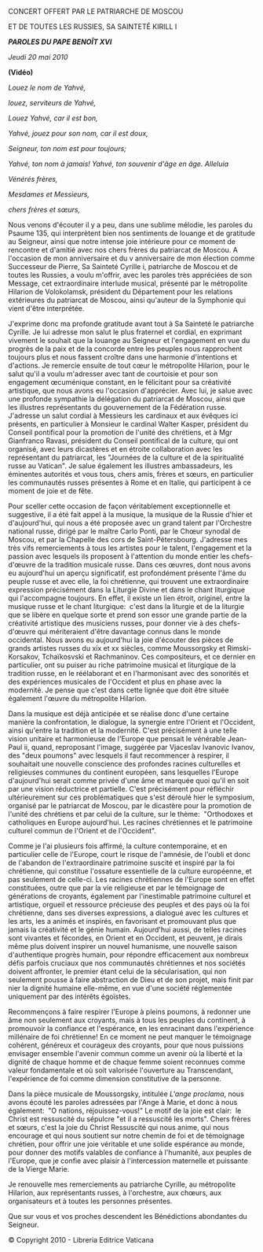 CONCERT OFFERT PAR LE PATRIARCHE DE MOSCOU

ET DE TOUTES LES RUSSIES, SA SAINTETÉ KIRILL I

***PAROLES DU PAPE BENOÎT XVI***

*Jeudi* *20 mai 2010*

**(Vidéo)**

*Louez le nom de Yahvé,*

*louez, serviteurs de Yahvé,*

*Louez Yahvé, car il est bon,*

*Yahvé, jouez pour son nom, car il est doux,*

*Seigneur, ton nom est pour toujours;*

*Yahvé, ton nom à jamais! Yahvé, ton souvenir d'âge en âge. Alleluia*

*Vénérés frères,*

*Mesdames et Messieurs,*

*chers frères et sœurs,*

Nous venons d'écouter il y a peu, dans une sublime mélodie, les paroles du Psaume 135, qui interprètent bien nos sentiments de louange et de gratitude au Seigneur, ainsi que notre intense joie intérieure pour ce moment de rencontre et d'amitié avec nos chers frères du patriarcat de Moscou. A l'occasion de mon anniversaire et du v anniversaire de mon élection comme Successeur de Pierre, Sa Sainteté Cyrille i, patriarche de Moscou et de toutes les Russies, a voulu m'offrir, avec les paroles très appréciées de son Message, cet extraordinaire interlude musical, présenté par le métropolite Hilarion de Volokolamsk, président du Département pour les relations extérieures du patriarcat de Moscou, ainsi qu'auteur de la Symphonie qui vient d'être interprétée.

J'exprime donc ma profonde gratitude avant tout à Sa Sainteté le patriarche Cyrille. Je lui adresse mon salut le plus fraternel et cordial, en exprimant vivement le souhait que la louange au Seigneur et l'engagement en vue du progrès de la paix et de la concorde entre les peuples nous rapprochent toujours plus et nous fassent croître dans une harmonie d'intentions et d'actions. Je remercie ensuite de tout cœur le métropolite Hilarion, pour le salut qu'il a voulu m'adresser avec tant de courtoisie et pour son engagement œcuménique constant, en le félicitant pour sa créativité artistique, que nous avons eu l'occasion d'apprécier. Avec lui, je salue avec une profonde sympathie la délégation du patriarcat de Moscou, ainsi que les illustres représentants du gouvernement de la Fédération russe. J'adresse un salut cordial à Messieurs les cardinaux et aux évêques ici présents, en particulier à Monsieur le cardinal Walter Kasper, président du Conseil pontifical pour la promotion de l'unité des chrétiens, et à Mgr Gianfranco Ravasi, président du Conseil pontifical de la culture, qui ont organisé, avec leurs dicastères et en étroite collaboration avec les représentant du patriarcat, les "Journées de la culture et de la spiritualité russe au Vatican". Je salue également les illustres ambassadeurs, les éminentes autorités et vous tous, chers amis, frères et sœurs, en particulier les communautés russes présentes à Rome et en Italie, qui participent à ce moment de joie et de fête.

Pour sceller cette occasion de façon véritablement exceptionnelle et suggestive, il a été fait appel à la musique, la musique de la Russie d'hier et d'aujourd'hui, qui nous a été proposée avec un grand talent par l'Orchestre national russe, dirigé par le maître Carlo Ponti, par le Chœur synodal de Moscou, et par la Chapelle des cors de Saint-Pétersbourg. J'adresse mes très vifs remerciements à tous les artistes pour le talent, l'engagement et la passion avec lesquels ils proposent à l'attention du monde entier les chefs-d'œuvre de la tradition musicale russe. Dans ces œuvres, dont nous avons eu aujourd'hui un aperçu significatif, est profondément présente l'âme du peuple russe et avec elle, la foi chrétienne, qui trouvent une extraordinaire expression précisément dans la Liturgie Divine et dans le chant liturgique qui l'accompagne toujours. En effet, il existe un lien étroit, originel, entre la musique russe et le chant liturgique:  c'est dans la liturgie et de la liturgie que se libère en quelque sorte et prend son essor une grande partie de la créativité artistique des musiciens russes, pour donner vie à des chefs-d'œuvre qui mériteraient d'être davantage connus dans le monde occidental. Nous avons eu aujourd'hui la joie d'écouter des pièces de grands artistes russes du xix et xx siècles, comme Moussorgsky et Rimski-Korsakov, Tchaïkosvski et Rachmaninov. Ces compositeurs, et ce dernier en particulier, ont su puiser au riche patrimoine musical et liturgique de la tradition russe, en le réélaborant et en l'harmonisant avec des sonorités et des expériences musicales de l'Occident et plus en phase avec la modernité. Je pense que c'est dans cette lignée que doit être située également l'œuvre du métropolite Hilarion.

Dans la musique est déjà anticipée et se réalise donc d'une certaine manière la confrontation, le dialogue, la synergie entre l'Orient et l'Occident, ainsi qu'entre la tradition et la modernité. C'est précisément à une telle vision unitaire et harmonieuse de l'Europe que pensait le vénérable Jean-Paul ii, quand, reproposant l'image, suggérée par Vjaceslav Ivanovic Ivanov, des "deux poumons" avec lesquels il faut recommencer à respirer, il souhaitait une nouvelle conscience des profondes racines culturelles et religieuses communes du continent européen, sans lesquelles l'Europe d'aujourd'hui serait comme privée d'une âme et marquée quoi qu'il en soit par une vision réductrice et partielle. C'est précisément pour réfléchir ultérieurement sur ces problématiques que s'est déroulé hier le symposium, organisé par le patriarcat de Moscou, par le dicastère pour la promotion de l'unité des chrétiens et par celui de la culture, sur le thème:  "Orthodoxes et catholiques en Europe aujourd'hui. Les racines chrétiennes et le patrimoine culturel commun de l'Orient et de l'Occident".

Comme je l'ai plusieurs fois affirmé, la culture contemporaine, et en particulier celle de l'Europe, court le risque de l'amnésie, de l'oubli et donc de l'abandon de l'extraordinaire patrimoine suscité et inspiré par la foi chrétienne, qui constitue l'ossature essentielle de la culture européenne, et pas seulement de celle-ci. Les racines chrétiennes de l'Europe sont en effet constituées, outre que par la vie religieuse et par le témoignage de générations de croyants, également par l'inestimable patrimoine culturel et artistique, orgueil et ressource précieuse des peuples et des pays où la foi chrétienne, dans ses diverses expressions, a dialogué avec les cultures et les arts, les a animés et inspirés, en favorisant et promouvant plus que jamais la créativité et le génie humain. Aujourd'hui aussi, de telles racines sont vivantes et fécondes, en Orient et en Occident, et peuvent, je dirais même plus doivent inspirer un nouvel humanisme, une nouvelle saison d'authentique progrès humain, pour répondre efficacement aux nombreux défis parfois cruciaux que nos communautés chrétiennes et nos sociétés doivent affronter, le premier étant celui de la sécularisation, qui non seulement pousse à faire abstraction de Dieu et de son projet, mais finit par nier la dignité humaine elle-même, en vue d'une société réglementée uniquement par des intérêts égoïstes.

Recommençons à faire respirer l'Europe à pleins poumons, à redonner une âme non seulement aux croyants, mais à tous les peuples du continent, à promouvoir la confiance et l'espérance, en les enracinant dans l'expérience millénaire de foi chrétienne! En ce moment ne peut manquer le témoignage cohérent, généreux et courageux des croyants, pour que nous puissions envisager ensemble l'avenir commun comme un avenir où la liberté et la dignité de chaque homme et de chaque femme soient reconnues comme valeur fondamentale et où soit valorisée l'ouverture au Transcendant, l'expérience de foi comme dimension constitutive de la personne.

Dans la pièce musicale de Moussorgsky, intitulée *L'ange proclama*, nous avons écouté les paroles adressées par l'Ange à Marie, et donc à nous également:  "O nations, réjouissez-vous!" Le motif de la joie est clair:  le Christ est ressuscité du sépulcre "et il a ressuscité les morts". Chers frères et sœurs, c'est la joie du Christ Ressuscité qui nous anime, qui nous encourage et qui nous soutient sur notre chemin de foi et de témoignage chrétien, pour offrir une joie véritable et une solide espérance au monde, pour donner des motifs valables de confiance à l'humanité, aux peuples de l'Europe, que je confie avec plaisir à l'intercession maternelle et puissante de la Vierge Marie.

Je renouvelle mes remerciements au patriarche Cyrille, au métropolite Hilarion, aux représentants russes, à l'orchestre, aux chœurs, aux organisateurs et à toutes les personnes présentes.

Que sur vous et vos proches descendent les Bénédictions abondantes du Seigneur.

© Copyright 2010 - Libreria Editrice Vaticana
